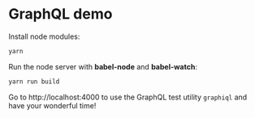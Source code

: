 # GraphQL demo

Install node modules:

```sh
yarn
```

Run the node server with **babel-node** and **babel-watch**:

```sh
yarn run build
```

Go to http://localhost:4000 to use the GraphQL test utility `graphiql` and have your wonderful time!
